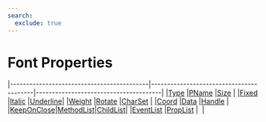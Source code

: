 ```yaml
---
search:
  exclude: true
---
```


<h1 class="heading"><span class="name">Font Properties</span></h1>

|-------------------------------------------|-----------------------------------------|---------------------------------------|
|[Type](../properties/type.md)              |[PName](../properties/pname.md)          |[Size](../properties/size.md)          |
|[Fixed](../properties/fixed.md)            |[Italic](../properties/italic.md)        |[Underline](../properties/underline.md)|
|[Weight](../properties/weight.md)          |[Rotate](../properties/rotate.md)        |[CharSet](../properties/charset.md)    |
|[Coord](../properties/coord.md)            |[Data](../properties/data.md)            |[Handle](../properties/handle.md)      |
|[KeepOnClose](../properties/keeponclose.md)|[MethodList](../properties/methodlist.md)|[ChildList](../properties/childlist.md)|
|[EventList](../properties/eventlist.md)    |[PropList](../properties/proplist.md)    |&nbsp;                                 |
